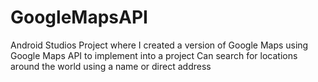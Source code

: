 # GoogleMapsAPI
Android Studios Project where I created a version of Google Maps using Google Maps API to implement into a project
Can search for locations around the world using a name or direct address
